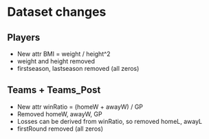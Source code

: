 # Dataset changes

## Players

- New attr BMI = weight / height^2
- weight and height removed 
- firstseason, lastseason removed (all zeros)

## Teams + Teams_Post

- New attr winRatio = (homeW + awayW) / GP
- Removed homeW, awayW, GP
- Losses can be derived from winRatio, so removed homeL, awayL
- firstRound removed (all zeros)
